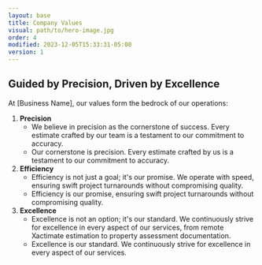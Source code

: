 ```yaml
---
layout: base
title: Company Values
visual: path/to/hero-image.jpg
order: 4
modified: 2023-12-05T15:33:31-05:00
version: 1
---
```


## Guided by Precision, Driven by Excellence

At [Business Name], our values form the bedrock of our operations:

1. **Precision**
	- We believe in precision as the cornerstone of success. Every estimate crafted by our team is a testament to our commitment to accuracy.
	- Our cornerstone is precision. Every estimate crafted by us is a testament to our commitment to accuracy.
2. **Efficiency**
	- Efficiency is not just a goal; it's our promise. We operate with speed, ensuring swift project turnarounds without compromising quality.
	- Efficiency is our promise, ensuring swift project turnarounds without compromising quality.
3. **Excellence**
	- Excellence is not an option; it's our standard. We continuously strive for excellence in every aspect of our services, from remote Xactimate estimation to property assessment documentation.
	- Excellence is our standard. We continuously strive for excellence in every aspect of our services.